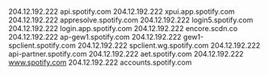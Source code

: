 204.12.192.222 api.spotify.com
204.12.192.222 xpui.app.spotify.com
204.12.192.222 appresolve.spotify.com
204.12.192.222 login5.spotify.com
204.12.192.222 login.app.spotify.com
204.12.192.222 encore.scdn.co
204.12.192.222 ap-gew1.spotify.com
204.12.192.222 gew1-spclient.spotify.com
204.12.192.222 spclient.wg.spotify.com
204.12.192.222 api-partner.spotify.com
204.12.192.222 aet.spotify.com
204.12.192.222 www.spotify.com
204.12.192.222 accounts.spotify.com
